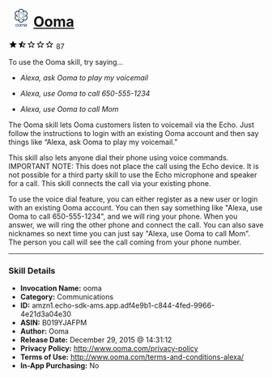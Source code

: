# &nbsp;<img src="skill_icon" alt="Ooma icon" width="36"> [Ooma](http://alexa.amazon.com/#skills/amzn1.echo-sdk-ams.app.adf4e9b1-c844-4fed-9966-4e21d3a04e30)
![1.6 stars](../../images/ic_star_black_18dp_1x.png)![1.6 stars](../../images/ic_star_half_black_18dp_1x.png)![1.6 stars](../../images/ic_star_border_black_18dp_1x.png)![1.6 stars](../../images/ic_star_border_black_18dp_1x.png)![1.6 stars](../../images/ic_star_border_black_18dp_1x.png) 87

To use the Ooma skill, try saying...

* *Alexa, ask Ooma to play my voicemail*

* *Alexa, use Ooma to call 650-555-1234*

* *Alexa, use Ooma to call Mom*

The Ooma skill lets Ooma customers listen to voicemail via the Echo.  Just follow the instructions to login with an existing Ooma account and then say things like “Alexa, ask Ooma to play my voicemail.” 

This skill also lets anyone dial their phone using voice commands.  IMPORTANT NOTE:  This does not place the call using the Echo device.  It is not possible for a third party skill to use the Echo microphone and speaker for a call.  This skill connects the call via your existing phone.  

To use the voice dial feature, you can either register as a new user or login with an existing Ooma account.  You can then say something like "Alexa, use Ooma to call 650-555-1234", and we will ring your phone.  When you answer, we will ring the other phone and connect the call.  You can also save nicknames so next time you can just say "Alexa, use Ooma to call Mom". The person you call will see the call coming from your phone number.

***

### Skill Details

* **Invocation Name:** ooma
* **Category:** Communications
* **ID:** amzn1.echo-sdk-ams.app.adf4e9b1-c844-4fed-9966-4e21d3a04e30
* **ASIN:** B019YJAFPM
* **Author:** Ooma
* **Release Date:** December 29, 2015 @ 14:31:12
* **Privacy Policy:** http://www.ooma.com/privacy-policy
* **Terms of Use:** http://www.ooma.com/terms-and-conditions-alexa/
* **In-App Purchasing:** No
